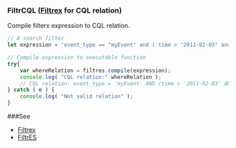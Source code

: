 ### FiltrCQL ([Filtrex](https://github.com/joewalnes/filtrex) for CQL relation)

Compile filterx expression to CQL relation.


````javascript
// A search filter
let expression = 'event_type == "myEvent" and ( time > "2011-02-03" and time <= "2012-01-01" )';

// Compile expression to executable function
try{
    var whereRelation = filtres.compile(expression);
    console.log( "CQL relation:" whereRelation );
    // CQL relation: event_type = 'myEvent' AND (time > '2011-02-03' AND time <= '2012-01-01')
} catch ( e ) {
    console.log( "Not valid relation" );
}
````

###See
- [Filtrex](https://github.com/joewalnes/filtrex)
- [FiltrES](https://github.com/abeisgoat/FiltrES.js)

